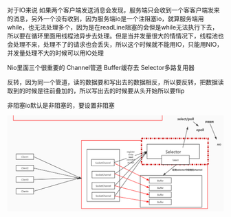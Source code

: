 

对于IO来说
如果两个客户端发送消息会发现，服务端只会收到一个客客户端发来的消息，另外一个没有收到，因为服务端io是一个注阻塞io，就算服务端用while，也无法处理多个，因为是在readLine阻塞的会但是while无法执行下去，所以要在循环里面用线程池异步去处理。但是当并发量很大的情情况下，线程池也会处理不来，处理不了的请求也会丢失，所以这个时候就不能用IO，只能用NIO，并发量处理不大的时候可以用IO处理


Nio里面三个很重要的
Channel管道   Buffer缓存去    Selector多路复用器

反转，因为同一个管道，读的数据要和写出去的数据相反，所以要反转​，把数据读取到的时候是往前叠加的，所以写出去的时候要从头开始所以要flip

非阻塞io默认是非阻塞的，要设置非阻塞


![自动提示截图](nio/selectdemo/1.png)